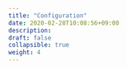 ```yaml
---
title: "Configuration"
date: 2020-02-28T10:08:56+09:00
description: 
draft: false
collapsible: true
weight: 4
---
```

